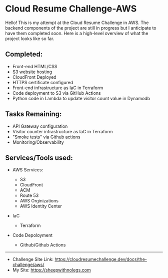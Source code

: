 # Cloud Resume Challenge-AWS
 Hello! This is my attempt at the Cloud Resume Challenge in AWS. The backend components of the project are still in progress but I anticipate to have them completed soon. Here is a high-level overview of what the project looks like so far.

## Completed:
- Front-end HTML/CSS
- S3 website hosting
- CloudFront Deployed
- HTTPS certificate configured
- Front-end infrastructure as IaC in Terraform
- Code deployment to S3 via GitHub Actions
- Python code in Lambda to update visitor count value in Dynamodb

## Tasks Remaining:
- API Gateway configuration
- Visitor counter infrastructure as IaC in Terraform
- "Smoke tests" via Github actions
- Monitoring/Observability   

## Services/Tools used:
- AWS Services:
    - S3
    - CloudFront
    - ACM
    - Route 53
    - AWS Orginizations
    - AWS Identity Center

- IaC
     - Terraform

- Code Depoloyment
    - Github/Github Actions

---
- Challenge Site Link: https://cloudresumechallenge.dev/docs/the-challenge/aws/
- My Site: https://sheepwithnolegs.com
